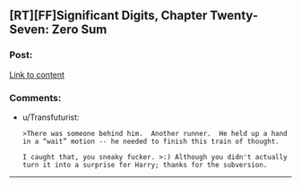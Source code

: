 ## [RT][FF]Significant Digits, Chapter Twenty-Seven: Zero Sum

### Post:

[Link to content](http://www.anarchyishyperbole.com/2015/11/significant-digits-chapter-twenty-seven.html)

### Comments:

- u/Transfuturist:
  ```
  >There was someone behind him.  Another runner.  He held up a hand in a “wait” motion -- he needed to finish this train of thought.

  I caught that, you sneaky fucker. >:) Although you didn't actually turn it into a surprise for Harry; thanks for the subversion.
  ```

---

